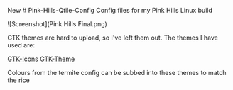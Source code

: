 New # Pink-Hills-Qtile-Config
Config files for my Pink Hills Linux build

![Screenshot](Pink Hills Final.png)

GTK themes are hard to upload, so I've left them out. The themes I have used are:

[GTK-Icons](https://www.gnome-look.org/s/Gnome/p/1463720/)
[GTK-Theme](https://www.gnome-look.org/p/1521400/)

Colours from the termite config can be subbed into these themes to match the rice
